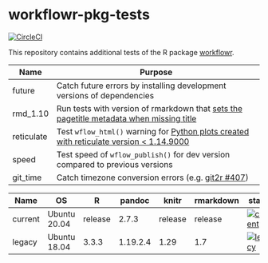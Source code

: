 # workflowr-pkg-tests

[![CircleCI](https://circleci.com/gh/workflowr/workflowr-pkg-tests/tree/main.svg?style=svg)](https://circleci.com/gh/workflowr/workflowr-pkg-tests/tree/main)

This repository contains additional tests of the R package [workflowr][].


[workflowr]: https://github.com/jdblischak/workflowr

Name  | Purpose
------------- | -------------
future        | Catch future errors by installing development versions of dependencies
rmd_1.10      | Run tests with version of rmarkdown that [sets the pagetitle metadata when missing title][rmarkdown1355]
reticulate    | Test `wflow_html()` warning for [Python plots created with reticulate version < 1.14.9000][workflowr181]
speed         | Test speed of `wflow_publish()` for dev version compared to previous versions
git_time      | Catch timezone conversion errors (e.g. [git2r #407][git2r407])

[git2r407]: https://github.com/ropensci/git2r/issues/407
[rmarkdown1355]: https://github.com/rstudio/rmarkdown/pull/1355
[workflowr181]: https://github.com/jdblischak/workflowr/issues/181

Name    | OS           | R       | pandoc   | knitr   | rmarkdown | status
------- | ------------ | ------- | -------- | ------- | --------- | ------
current | Ubuntu 20.04 | release | 2.7.3    | release | release   | [![current](https://github.com/workflowr/workflowr-pkg-tests/workflows/current/badge.svg)](https://github.com/workflowr/workflowr-pkg-tests/actions/workflows/current.yaml)
legacy  | Ubuntu 18.04 | 3.3.3   | 1.19.2.4 | 1.29    | 1.7       | [![legacy](https://github.com/workflowr/workflowr-pkg-tests/workflows/legacy/badge.svg)](https://github.com/workflowr/workflowr-pkg-tests/actions/workflows/legacy.yaml)
